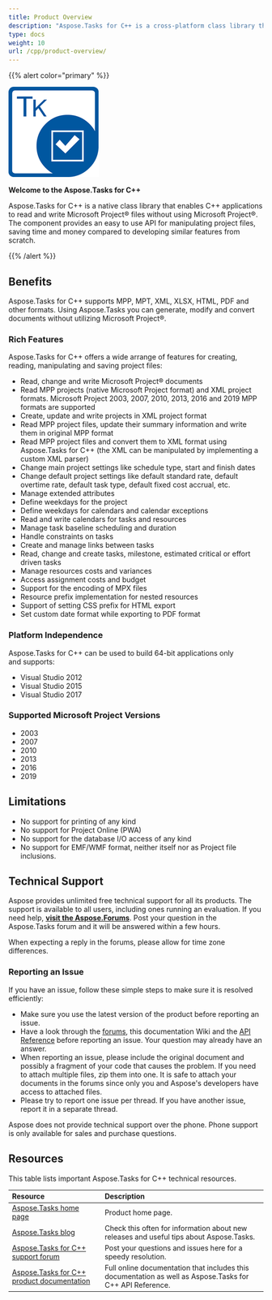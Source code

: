 ```yaml
---
title: Product Overview
description: "Aspose.Tasks for C++ is a cross-platform class library that enables C++ applications to read, edit, save and convert Microsoft Project MPP/XML and Primavera XER/P6 XML files without using Microsoft Project or Oracle Primavera software."
type: docs
weight: 10
url: /cpp/product-overview/
---
```


{{% alert color="primary" %}} 

![Aspose.Tasks for C++ Logo](product-overview_1.png)

**Welcome to the Aspose.Tasks for C++**

Aspose.Tasks for C++ is a native class library that enables C++ applications to read and write Microsoft Project® files without using Microsoft Project®. The component provides an easy to use API for manipulating project files, saving time and money compared to developing similar features from scratch.

{{% /alert %}}

## **Benefits**
Aspose.Tasks for C++ supports MPP, MPT, XML, XLSX, HTML, PDF and other formats. Using Aspose.Tasks you can generate, modify and convert documents without utilizing Microsoft Project®.

### **Rich Features**
Aspose.Tasks for C++ offers a wide arrange of features for creating, reading, manipulating and saving project files:

- Read, change and write Microsoft Project® documents
- Read MPP projects (native Microsoft Project format) and XML project formats. Microsoft Project 2003, 2007, 2010, 2013, 2016 and 2019 MPP formats are supported
- Create, update and write projects in XML project format
- Read MPP project files, update their summary information and write them in original MPP format
- Read MPP project files and convert them to XML format using Aspose.Tasks for C++ (the XML can be manipulated by implementing a custom XML parser)
- Change main project settings like schedule type, start and finish dates
- Change default project settings like default standard rate, default overtime rate, default task type, default fixed cost accrual, etc.
- Manage extended attributes
- Define weekdays for the project
- Define weekdays for calendars and calendar exceptions
- Read and write calendars for tasks and resources
- Manage task baseline scheduling and duration
- Handle constraints on tasks
- Create and manage links between tasks
- Read, change and create tasks, milestone, estimated critical or effort driven tasks
- Manage resources costs and variances
- Access assignment costs and budget
- Support for the encoding of MPX files
- Resource prefix implementation for nested resources
- Support of setting CSS prefix for HTML export
- Set custom date format while exporting to PDF format

### **Platform Independence**
Aspose.Tasks for C++ can be used to build 64-bit applications only and supports:

- Visual Studio 2012
- Visual Studio 2015
- Visual Studio 2017

### **Supported Microsoft Project Versions**
- 2003
- 2007
- 2010
- 2013
- 2016
- 2019
## **Limitations**
- No support for printing of any kind
- No support for Project Online (PWA)
- No support for the database I/O access of any kind
- No support for EMF/WMF format, neither itself nor as Project file inclusions.
## **Technical Support**
Aspose provides unlimited free technical support for all its products. The support is available to all users, including ones running an evaluation. If you need help, [**visit the Aspose.Forums**](https://forum.aspose.com/c/tasks/15). Post your question in the Aspose.Tasks forum and it will be answered within a few hours.

When expecting a reply in the forums, please allow for time zone differences.
### **Reporting an Issue**
If you have an issue, follow these simple steps to make sure it is resolved efficiently:

- Make sure you use the latest version of the product before reporting an issue. 
- Have a look through the [forums](https://forum.aspose.com/c/tasks/15), this documentation Wiki and the [API Reference](https://apireference.aspose.com/tasks/cpp) before reporting an issue. Your question may already have an answer.
- When reporting an issue, please include the original document and possibly a fragment of your code that causes the problem. If you need to attach multiple files, zip them into one. It is safe to attach your documents in the forums since only you and Aspose's developers have access to attached files.
- Please try to report one issue per thread. If you have another issue, report it in a separate thread.

Aspose does not provide technical support over the phone. Phone support is only available for sales and purchase questions.
## **Resources**
This table lists important Aspose.Tasks for C++ technical resources.

|**Resource**|**Description**|
| :- | :- |
|[Aspose.Tasks home page](https://products.aspose.com/tasks/cpp)|Product home page.|
|[Aspose.Tasks blog](https://blog.aspose.com/category/tasks/)|Check this often for information about new releases and useful tips about Aspose.Tasks.|
|[Aspose.Tasks for C++ support forum](https://forum.aspose.com/c/tasks/15)|Post your questions and issues here for a speedy resolution.|
|[Aspose.Tasks for C++ product documentation](https://docs.aspose.com/tasks/cpp/)|Full online documentation that includes this documentation as well as Aspose.Tasks for C++ API Reference.|

